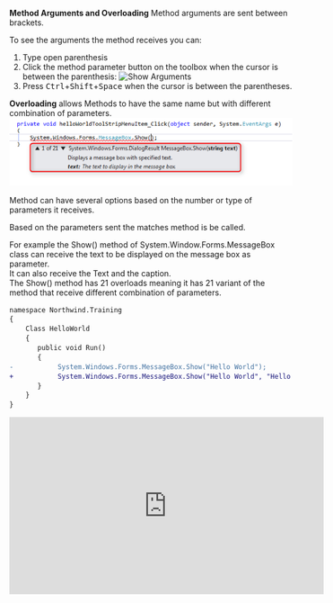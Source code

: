 ﻿**Method Arguments and Overloading**
Method arguments are sent between brackets.

To see the arguments the method receives you can:  
1. Type open parenthesis  
2. Click the method parameter button on the toolbox when the cursor is between the parenthesis: ![Show Arguments](../Visual-Studio-Configuration/Show-Arguments.png)  
3. Press <kbd>Ctrl</kbd>+<kbd>Shift</kbd>+<kbd>Space</kbd> when the cursor is between the parentheses.


**Overloading** allows Methods to have the same name but with different combination of parameters.
![Method Overloading](Method_Overloading.png)
 
Method can have several options based on the number or type of parameters it receives.

Based on the parameters sent the matches method is be called.

For example the Show() method of System.Window.Forms.MessageBox class can receive the text to be displayed on the message box as parameter.  
It can also receive the Text and the caption.  
The Show() method has 21 overloads meaning it has 21 variant of the method that receive different combination of parameters.  




```diff
namespace Northwind.Training
{
    Class HelloWorld
    {
       public void Run()
       {
-           System.Windows.Forms.MessageBox.Show("Hello World");
+           System.Windows.Forms.MessageBox.Show("Hello World", "Hello World Caption", System.Windows.Forms.MessageBoxButton.OK);
       }     
    }
}
```

 <iframe width="560" height="315" src="https://www.youtube.com/embed/Z97ayKhfYtE" frameborder="0" allowfullscreen></iframe>
